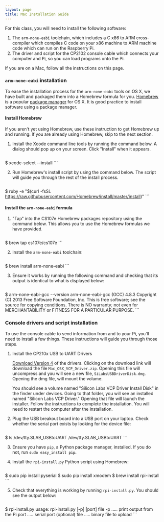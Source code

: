 ```yaml
---
layout: page
title: Mac Installation Guide
---
```


For this class, you will need to install the following software:

1.  The `arm-none-eabi` toolchain, which includes a C x86 to ARM cross-compiler
    which compiles C code on your x86 machine to ARM machine code which can run
    on the Raspberry Pi.
2.  The driver and script for the CP2102 console cable which connects your
    computer and Pi, so you can load programs onto the Pi.

If you are on a Mac, follow all the instructions on this page.

### `arm-none-eabi` installation

To ease the installation process for the `arm-none-eabi` tools on OS X, we have
built and packaged them into a Homebrew formula for you.
[Homebrew](http://brew.sh/) is a popular [package
manager](https://en.wikipedia.org/wiki/Package_manager) for OS X. It is good
practice to install software using a package manager.

#### Install Homebrew

If you aren't yet using Homebrew, use these instruction to get Homebrew up and
running. If you are already using Homebrew, skip to the next section.

1.  Install the Xcode command line tools by running the command below. A dialog
    should pop up on your screen. Click "Install" when it appears.

    ```
$ xcode-select --install
    ```

2.  Run Homebrew's install script by using the command below. The script will
    guide you through the rest of the install process.

    ```
$ ruby -e "$(curl -fsSL https://raw.githubusercontent.com/Homebrew/install/master/install)"
    ```

#### Install the `arm-none-eabi` formula

1.  "Tap" into the CS107e Homebrew packages repository using the command below.
    This allows you to use the Homebrew formulas we have provided.

    ```
$ brew tap cs107e/cs107e
    ```

2.  Install the `arm-none-eabi` toolchain:

    ```
$ brew install arm-none-eabi
    ```

3.  Ensure it works by running the following command and checking that its
    output is identical to what is displayed below:

    ```
$ arm-none-eabi-gcc --version
arm-none-eabi-gcc (GCC) 4.8.3
Copyright (C) 2013 Free Software Foundation, Inc.
This is free software; see the source for copying conditions.  There is NO
warranty; not even for MERCHANTABILITY or FITNESS FOR A PARTICULAR PURPOSE.
    ```

### Console drivers and script installation

To use the console cable to send information from and to your Pi, you'll need
to install a few things. These instructions will guide you through those steps.

1.  Install the CP210x USB to UART Drivers

    [Download Version
    4](https://www.silabs.com/products/mcu/Pages/USBtoUARTBridgeVCPDrivers.aspx)
    of the drivers. Clicking on the download link will download the file
    `Mac_OSX_VCP_Driver.zip`. Opening this file will uncompress and you will
    see a new file, `SiLabsUSBDriverDisk.dmg`. Opening the dmg file, will mount
    the volume.

    You should see a volume named "Silicon Labs VCP Driver Install Disk" in the
    finder under devices. Going to that folder, you will see an installed named
    "Silicon Labs VCP Driver." Opening that file will launch the
    installer. Follow the instructions to complete the installation. You will need
    to restart the computer after the installation.

2.  Plug the USB breakout board into a USB port on your laptop. Check whether
    the serial port exists by looking for the device file:

    ```
$ ls /dev/tty.SLAB_USBtoUART
/dev/tty.SLAB_USBtoUART
    ```

3.  Ensure you have `pip`, a Python package manager, installed. If you do not,
    run `sudo easy_install pip`.

4.  Install the `rpi-install.py` Python script using Homebrew:

    ```
$ sudo pip install pyserial
$ sudo pip install xmodem
$ brew install rpi-install
    ```

5.  Check that everything is working by running `rpi-install.py`. You should
    see the output below:

    ```
$ rpi-install.py
usage: rpi-install.py [-p] [port] file
 -p   ..... print output from the Pi
 port ..... serial port (optional)
 file ..... binary file to upload
    ```
